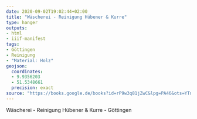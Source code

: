 ```yaml
---
date: 2020-09-02T19:02:44+02:00
title: "Wäscherei - Reinigung Hübener & Kurre"
type: hanger
outputs:
- html
- iiif-manifest
tags:
- Göttingen
- Reinigung
- "Material: Holz"
geojson:
  coordinates:
  - 9.9356203
  - 51.5348661
  precision: exact
source: "https://books.google.de/books?id=rP9w3q81jZwC&lpg=PA46&ots=YTneoii4LV&dq=H%C3%BCbener%20und%20kurre&pg=PA46#v=onepage&q=H%C3%BCbener%20und%20kurre&f=false - Seite 46"
---
```

Wäscherei - Reinigung Hübener & Kurre - Göttingen
